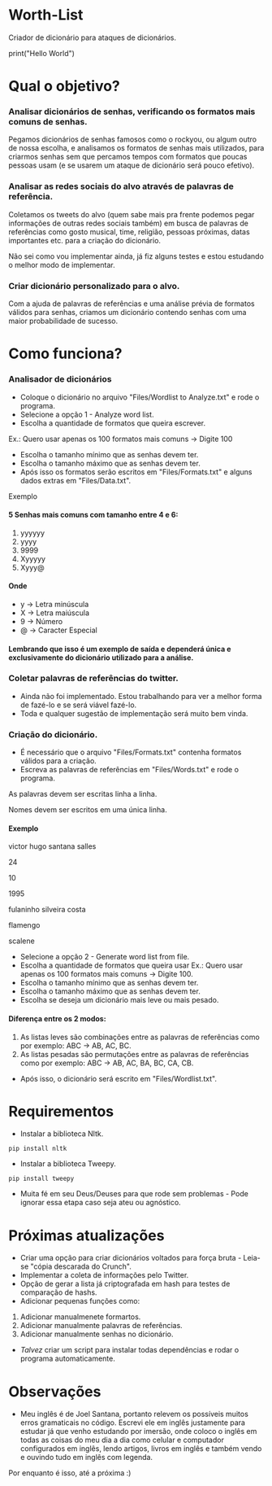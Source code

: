 # Worth-List
Criador de dicionário para ataques de dicionários.

print("Hello World")

# Qual o objetivo?
### Analisar dicionários de senhas, verificando os formatos mais comuns de senhas.
Pegamos dicionários de senhas famosos como o rockyou, ou algum outro de nossa escolha,
e analisamos os formatos de senhas mais utilizados, para criarmos senhas sem que 
percamos tempos com formatos que poucas pessoas usam (e se usarem um ataque de dicionário será pouco efetivo).

### Analisar as redes sociais do alvo através de palavras de referência.
Coletamos os tweets do alvo (quem sabe mais pra frente podemos pegar informações de outras redes sociais também)
em busca de palavras de referências como gosto musical, time, religião, pessoas próximas, datas importantes etc. 
para a criação do dicionário.


Não sei como vou implementar ainda, já fiz alguns testes e estou estudando o melhor modo de implementar.

### Criar dicionário personalizado para o alvo.
Com a ajuda de palavras de referências e uma análise prévia de formatos válidos para senhas,
criamos um dicionário contendo senhas com uma maior probabilidade de sucesso.

# Como funciona?
### Analisador de dicionários
* Coloque o dicionário no arquivo "Files/Wordlist to Analyze.txt" e rode o programa.
* Selecione a opção 1 - Analyze word list.
* Escolha a quantidade de formatos que queira escrever.

Ex.: Quero usar apenas os 100 formatos mais comuns  -> Digite 100
* Escolha o tamanho mínimo que as senhas devem ter.
* Escolha o tamanho máximo que as senhas devem ter.
* Após isso os formatos serão escritos em "Files/Formats.txt" e alguns dados extras em "Files/Data.txt".

Exemplo

#### 5 Senhas mais comuns com tamanho entre 4 e 6:
1. yyyyyy
2. yyyy
3. 9999
4. Xyyyyy
5. Xyyy@

#### Onde 
* y -> Letra minúscula
* X -> Letra maiúscula
* 9 -> Número
* @ -> Caracter Especial

#### Lembrando que isso é um exemplo de saída e dependerá única e exclusivamente do dicionário utilizado para a análise.

### Coletar palavras de referências do twitter.
* Ainda não foi implementado. Estou trabalhando para ver a melhor forma de fazé-lo e se será viável fazé-lo.
* Toda e qualquer sugestão de implementação será muito bem vinda.

### Criação do dicionário.
* É necessário que o arquivo "Files/Formats.txt" contenha formatos válidos para a criação.
* Escreva as palavras de referências em "Files/Words.txt" e rode o programa.

As palavras devem ser escritas linha a linha.

Nomes devem ser escritos em uma única linha.

#### Exemplo

victor hugo santana salles

24

10

1995

fulaninho silveira costa

flamengo

scalene

* Selecione a opção 2 - Generate word list from file.
* Escolha a quantidade de formatos que queira usar Ex.: Quero usar apenas os 100 formatos mais comuns -> Digite 100.
* Escolha o tamanho mínimo que as senhas devem ter.
* Escolha o tamanho máximo que as senhas devem ter.
* Escolha se deseja um dicionário mais leve ou mais pesado.

#### Diferença entre os 2 modos:
1. As listas leves são combinações entre as palavras de referências como por exemplo: ABC -> AB, AC, BC.
2. As listas pesadas são permutações entre as palavras de referências como por exemplo: ABC -> AB, AC, BA, BC, CA, CB.

* Após isso, o dicionário será escrito em "Files/Wordlist.txt".

# Requirementos
* Instalar a biblioteca Nltk.
```
pip install nltk
```
* Instalar a biblioteca Tweepy.
```
pip install tweepy
```
* Muita fé em seu Deus/Deuses para que rode sem problemas - Pode ignorar essa etapa caso seja ateu ou agnóstico.

# Próximas atualizações
* Criar uma opção para criar dicionários voltados para força bruta - Leia-se "cópia descarada do Crunch".
* Implementar a coleta de informações pelo Twitter.
* Opção de gerar a lista já criptografada em hash para testes de comparação de hashs.
* Adicionar pequenas funções como:
1. Adicionar manualmenete formartos.
2. Adicionar manualmente palavras de referências.
3. Adicionar manualmente senhas no dicionário.
* *Talvez* criar um script para instalar todas dependências e rodar o programa automaticamente.


# Observações
* Meu inglês é de Joel Santana, portanto relevem os possíveis muitos erros gramaticais no código.
Escrevi ele em inglês justamente para estudar já que venho estudando por imersão, onde coloco o inglês
em todas as coisas do meu dia a dia como celular e computador configurados em inglês, lendo artigos, livros
em inglês e também vendo e ouvindo tudo em inglês com legenda.

Por enquanto é isso, até a próxima :)
